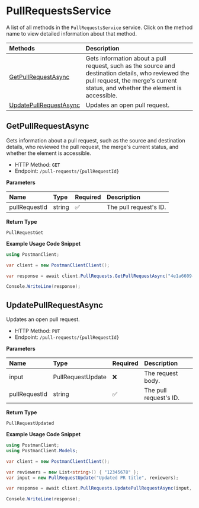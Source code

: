 # PullRequestsService

A list of all methods in the `PullRequestsService` service. Click on the method name to view detailed information about that method.

| Methods                                           | Description                                                                                                                                                                          |
| :------------------------------------------------ | :----------------------------------------------------------------------------------------------------------------------------------------------------------------------------------- |
| [GetPullRequestAsync](#getpullrequestasync)       | Gets information about a pull request, such as the source and destination details, who reviewed the pull request, the merge's current status, and whether the element is accessible. |
| [UpdatePullRequestAsync](#updatepullrequestasync) | Updates an open pull request.                                                                                                                                                        |

## GetPullRequestAsync

Gets information about a pull request, such as the source and destination details, who reviewed the pull request, the merge's current status, and whether the element is accessible.

- HTTP Method: `GET`
- Endpoint: `/pull-requests/{pullRequestId}`

**Parameters**

| Name          | Type   | Required | Description            |
| :------------ | :----- | :------- | :--------------------- |
| pullRequestId | string | ✅       | The pull request's ID. |

**Return Type**

`PullRequestGet`

**Example Usage Code Snippet**

```csharp
using PostmanClient;

var client = new PostmanClientClient();

var response = await client.PullRequests.GetPullRequestAsync("4e1a6609-1a29-4037-a411-89ecc14c6cd8");

Console.WriteLine(response);
```

## UpdatePullRequestAsync

Updates an open pull request.

- HTTP Method: `PUT`
- Endpoint: `/pull-requests/{pullRequestId}`

**Parameters**

| Name          | Type              | Required | Description            |
| :------------ | :---------------- | :------- | :--------------------- |
| input         | PullRequestUpdate | ❌       | The request body.      |
| pullRequestId | string            | ✅       | The pull request's ID. |

**Return Type**

`PullRequestUpdated`

**Example Usage Code Snippet**

```csharp
using PostmanClient;
using PostmanClient.Models;

var client = new PostmanClientClient();

var reviewers = new List<string>() { "12345678" };
var input = new PullRequestUpdate("Updated PR title", reviewers);

var response = await client.PullRequests.UpdatePullRequestAsync(input, "4e1a6609-1a29-4037-a411-89ecc14c6cd8");

Console.WriteLine(response);
```

<!-- This file was generated by liblab | https://liblab.com/ -->
